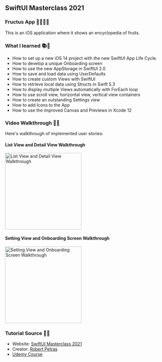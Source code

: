 ## SwiftUI Masterclass 2021

### Fructus App 🍎🍊🍌🍋

This is an iOS application where it shows an encyclopedia of fruits. 

### What I learned 📚📝
- How to set up a new iOS 14 project with the new SwiftUI App Life Cycle.
- How to develop a unique Onboarding screen
- How to use the new AppStorage in SwiftUI 2.0
- How to save and load data using UserDefaults
- How to create custom Views with SwiftUI
- How to retrieve local data using Structs in Swift 5.3
- How to display multiple Views automatically with ForEach loop
- How to use scroll view, horizontal view, vertical view containers
- How to create an outstanding Settings view
- How to add Icons to the App
- How to use the improved Canvas and Previews in Xcode 12

### Video Walkthrough 📱🎥

Here's walkthrough of implemented user stories:

#### List View and Detail View Walkthrough
<img src='https://github.com/MyatThuKo/iOS-Dev-Tutorials/blob/main/SwiftUI%20Masterclass%202021/Fructus/Gif/fructus_list_detail_view.gif' title='List View and Detail View Walkthrough' width='250' alt='List View and Detail View Walkthrough' />

#### Setting View and Onboarding Screen Walkthrough
<img src="https://github.com/MyatThuKo/iOS-Dev-Tutorials/blob/main/SwiftUI%20Masterclass%202021/Fructus/Gif/fructus_setting_onboarding_view.gif" title="Setting View and Onboarding Screen Walkthrough" width="250" alt="Setting View and Onboarding Screen Walkthrough"/>

### Tutorial Source 🧰📌
- Website: [SwiftUI Masterclass 2021](https://swiftuimasterclass.com/) 
- Creator: [Robert Petras](https://twitter.com/@RobertPetras)
- [Udemy Course](https://www.udemy.com/course/swiftui-masterclass-course-ios-development-with-swift/)
